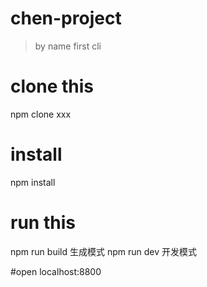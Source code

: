 # chen-project

> by name first cli


# clone this
npm clone xxx

# install
npm install

# run this
npm run build   生成模式
npm run dev     开发模式

#open localhost:8800

